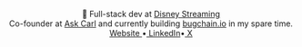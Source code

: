 <p align="center">
  👋
	Full-stack dev at <a href="https://www.linkedin.com/company/disney-streaming/mycompany/">Disney Streaming</a> <br/>
	Co-founder at <a target="_blank" href="https://www.ask-carl.com">Ask Carl</a> and currently building <a target="_blank" href="www.bugchain.io">bugchain.io</a> in my spare time.<br/>
	<a target="_blank" href="https://www.jschuster.dev">Website </a>&#x2022;<a href="https://www.linkedin.com/in/johann-schuster-%F0%9F%8E%B6-769528b2/"> LinkedIn</a>&#x2022;<a href="https://twitter.com/jschuster_dev"> X</a>
</p>
